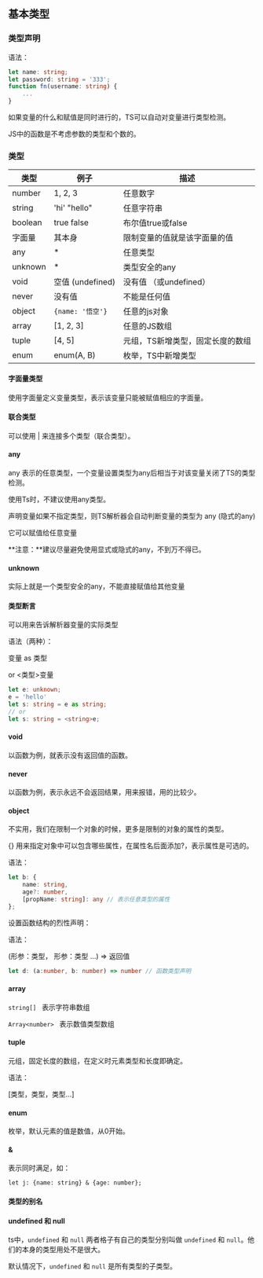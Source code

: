 ## 基本类型

### 类型声明

语法：

```typescript
let name: string;
let password: string = '333';
function fn(username: string) {
    ...
}
```

如果变量的什么和赋值是同时进行的，TS可以自动对变量进行类型检测。

JS中的函数是不考虑参数的类型和个数的。

### 类型

| 类型    | 例子             | 描述                             |
| ------- | ---------------- | -------------------------------- |
| number  | 1, 2, 3          | 任意数字                         |
| string  | 'hi' "hello"     | 任意字符串                       |
| boolean | true false       | 布尔值true或false                |
| 字面量  | 其本身           | 限制变量的值就是该字面量的值     |
| any     | *                | 任意类型                         |
| unknown | *                | 类型安全的any                    |
| void    | 空值 (undefined) | 没有值 （或undefined）           |
| never   | 没有值           | 不能是任何值                     |
| object  | `{name: '悟空'}` | 任意的js对象                     |
| array   | [1, 2, 3]        | 任意的JS数组                     |
| tuple   | [4, 5]           | 元组，TS新增类型，固定长度的数组 |
| enum    | enum(A, B)       | 枚举，TS中新增类型               |

#### 字面量类型

使用字面量定义变量类型，表示该变量只能被赋值相应的字面量。

#### 联合类型

可以使用 | 来连接多个类型（联合类型）。

#### any

any 表示的任意类型，一个变量设置类型为any后相当于对该变量关闭了TS的类型检测。

使用Ts时，不建议使用any类型。

声明变量如果不指定类型，则TS解析器会自动判断变量的类型为 any (隐式的any)

它可以赋值给任意变量

**注意：**建议尽量避免使用显式或隐式的any，不到万不得已。

#### unknown

实际上就是一个类型安全的any，不能直接赋值给其他变量

#### 类型断言

可以用来告诉解析器变量的实际类型

语法（两种）：

变量 as 类型

 or <类型>变量

```typescript
let e: unknown;
e = 'hello'
let s: string = e as string;
// or
let s: string = <string>e;
```

#### void

以函数为例，就表示没有返回值的函数。

#### never

以函数为例，表示永远不会返回结果，用来报错，用的比较少。

#### object

不实用，我们在限制一个对象的时候，更多是限制的对象的属性的类型。

{} 用来指定对象中可以包含哪些属性，在属性名后面添加?，表示属性是可选的。

语法：

```typescript
let b: {
	name: string,
    age?: number,
    [propName: string]: any // 表示任意类型的属性
};
```

设置函数结构的烈性声明：

语法：

(形参：类型， 形参：类型 ...) => 返回值

```typescript
let d: (a:number, b: number) => number // 函数类型声明
```

#### array

`string[] ` 表示字符串数组

`Array<number> ` 表示数值类型数组

#### tuple

元组，固定长度的数组，在定义时元素类型和长度即确定。

语法：

[类型，类型，类型...]

#### enum

枚举，默认元素的值是数值，从0开始。

#### &

表示同时满足，如：

```
let j: {name: string} & {age: number};
```

#### 类型的别名

#### undefined 和 null

ts中，`undefined` 和 `null` 两者格子有自己的类型分别叫做 `undefined` 和 `null`。他们的本身的类型用处不是很大。

默认情况下，`undefined` 和 `null` 是所有类型的子类型。

